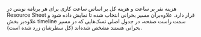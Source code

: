 هزینه نفر بر ساعت و هزینه کل بر اساس ساعت کاری برای هر برنامه نویس در Resource Sheet قرار دارد.
علاوه‌برآن مسیر بحرانی انتخاب شده تا نمایش داده شود و علاوه‌بر بخش timeline سمت راست صفحه، در جدول اصلی تسک‌هایی که در مسیر بحرانی هستند مشخص شده‌اند (کل سطرشان زرد شده است).
